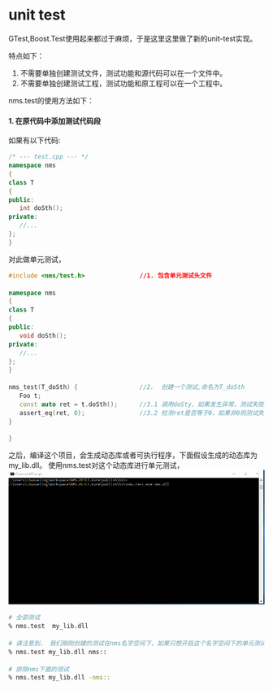 
# unit test


  GTest,Boost.Test使用起来都过于麻烦，于是这里这里做了新的unit-test实现。

特点如下：
1. 不需要单独创建测试文件，测试功能和源代码可以在一个文件中。
2. 不需要单独创建测试工程，测试功能和原工程可以在一个工程中。

nms.test的使用方法如下：
#### 1. 在原代码中添加测试代码段

如果有以下代码:
```cpp
/* --- test.cpp --- */
namespace nms
{
class T
{
public:
   int doSth();
private:
   //...
};
}
```
对此做单元测试，
```cpp
#include <nms/test.h>               //1. 包含单元测试头文件

namespace nms
{
class T
{
public:
   void doSth();
private:
   //...
};
}

nms_test(T_doSth) {                 //2.  创建一个测试,命名为T_doSth
   Foo t;
   const auto ret = t.doSth();      //3.1 调用doSty，如果发生异常，测试失败。
   assert_eq(ret, 0);               //3.2 检测ret是否等于0，如果非0则测试失败。
}

}
```

之后，编译这个项目，会生成动态库或者可执行程序，下面假设生成的动态库为my_lib.dll。
使用nms.test对这个动态库进行单元测试，
![nms.test](./nms.test.gif)

```bash
# 全部测试
% nms.test  my_lib.dll

# 请注意到， 我们刚刚创建的测试在nms名字空间下，如果只想开启这个名字空间下的单元测试：
% nms.test my_lib.dll nms::

# 排除nms下面的测试
% nms.test my_lib.dll -nms::
```

